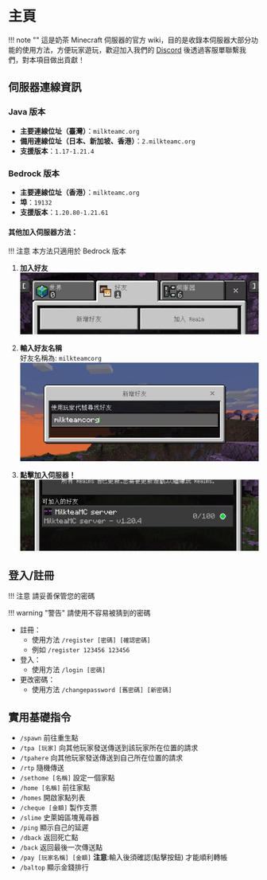 # 主頁
!!! note ""
    這是奶茶 Minecraft 伺服器的官方 wiki，目的是收錄本伺服器大部分功能的使用方法，方便玩家遊玩，歡迎加入我們的 [Discord](https://discord.gg/22DxRjrXRv) 後透過客服單聯繫我們，對本項目做出貢獻！

## 伺服器連線資訊

### Java 版本
- **主要連線位址（臺灣）**：`milkteamc.org`
- **備用連線位址（日本、新加坡、香港）**：`2.milkteamc.org`
- **支援版本**：`1.17-1.21.4`

### Bedrock 版本
- **主要連線位址（香港）**：`milkteamc.org`
- **埠**：`19132`
- **支援版本**：`1.20.80-1.21.61`



#### **其他加入伺服器方法：**
!!! 注意
    本方法只適用於 Bedrock 版本

  1. **加入好友**  
     ![步驟一](./image/friend.png.jpeg)
     
  2. **輸入好友名稱**  
     好友名稱為: `milkteamcorg`  
     ![步驟二](./image/addfriend.png.jpeg)
     
  3. **點擊加入伺服器！**  
     ![步驟三](./image/join.png.jpeg)


## 登入/註冊
!!! 注意
    請妥善保管您的密碼

!!! warning "警告"
    請使用不容易被猜到的密碼
    
- 註冊：  
  - 使用方法 `/register [密碼] [確認密碼]`  
  - 例如 `/register 123456 123456`  
- 登入：
  - 使用方法 `/login [密碼]`  
- 更改密碼：  
  - 使用方法 `/changepassword [舊密碼] [新密碼]` 
## 實用基礎指令
- `/spawn` 前往重生點
- `/tpa [玩家]` 向其他玩家發送傳送到該玩家所在位置的請求
- `/tpahere` 向其他玩家發送傳送到自己所在位置的請求
- `/rtp` 隨機傳送
- `/sethome [名稱]` 設定一個家點
- `/home [名稱]` 前往家點
- `/homes` 開啟家點列表
- `/cheque [金額]` 製作支票
- `/slime` 史萊姆區塊蒐尋器
- `/ping` 顯示自己的延遲
- `/dback` 返回死亡點
- `/back` 返回最後一次傳送點
- `/pay [玩家名稱] [金額]`  **注意**:輸入後須確認(點擊按鈕) 才能順利轉帳
- `/baltop` 顯示金錢排行

